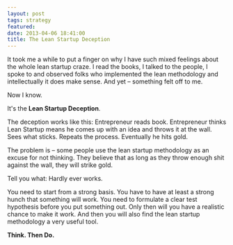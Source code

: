 ```yaml
---
layout: post
tags: strategy
featured: 
date: 2013-04-06 18:41:00
title: The Lean Startup Deception
---
```

It took me a while to put a finger on why I have such mixed feelings about the whole lean startup craze. I read the books, I talked to the people, I spoke to and observed folks who implemented the lean methodology and intellectually it does make sense. And yet – something felt off to me.

Now I know.

It's the **Lean Startup Deception**.

The deception works like this: Entrepreneur reads book. Entrepreneur thinks Lean Startup means he comes up with an idea and throws it at the wall. Sees what sticks. Repeats the process. Eventually he hits gold.

The problem is – some people use the lean startup methodology as an excuse for not thinking. They believe that as long as they throw enough shit against the wall, they will strike gold.

Tell you what: Hardly ever works.

You need to start from a strong basis. You have to have at least a strong hunch that something will work. You need to formulate a clear test hypothesis before you put something out. Only then will you have a realistic chance to make it work. And then you will also find the lean startup methodology a very useful tool.

**Think. Then Do.**
